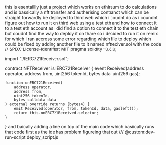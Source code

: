 this is esentaillly just a project which works on ethireum to do calculations and is bassically a nft transfer and autherising contranct which can be straight forwardly be deployed to third web which i coudnt do as i coundnt figure out how to run it on third web using a test eth and how to connect it to a test eth account as i did find a option to connect it to the test eth chain but coudnt find the way to deploy it on thare so i decided to run it on remix  for which i ran accross some error regarding which file to deploy which could be fixed by adding another file to it named nftreciver.sol with the code
// SPDX-License-Identifier: MIT
pragma solidity ^0.8.0;

import "./IERC721Receiver.sol";

contract NFTReceiver is IERC721Receiver {
    event Received(address operator, address from, uint256 tokenId, bytes data, uint256 gas);

    function onERC721Received(
        address operator,
        address from,
        uint256 tokenId,
        bytes calldata data
    ) external override returns (bytes4) {
        emit Received(operator, from, tokenId, data, gasleft());
        return this.onERC721Received.selector;
    }
}
and baically adding a line on top of the main code which basiically runs that code first as the ide has problem figureing that out
/// @custom:dev-run-script deploy_script.js
